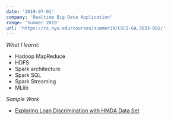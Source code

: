 ```yaml
---
date: '2019-07-01'
company: 'Realtime Big Data Application'
range: 'Summer 2019'
url: 'https://cs.nyu.edu/courses/summer19/CSCI-GA.3033-001/'
---
```


_What I learnt_:

- Hadoop MapReduce
- HDFS
- Spark architecture
- Spark SQL
- Spark Streaming
- MLlib

_Sample Work_

- [Exploring Loan Discrimination with HMDA Data Set](https://github.com/TakaiKinoko/SU19SparkClass/blob/master/presentation/paper/HMDA_Paper.pdf)
